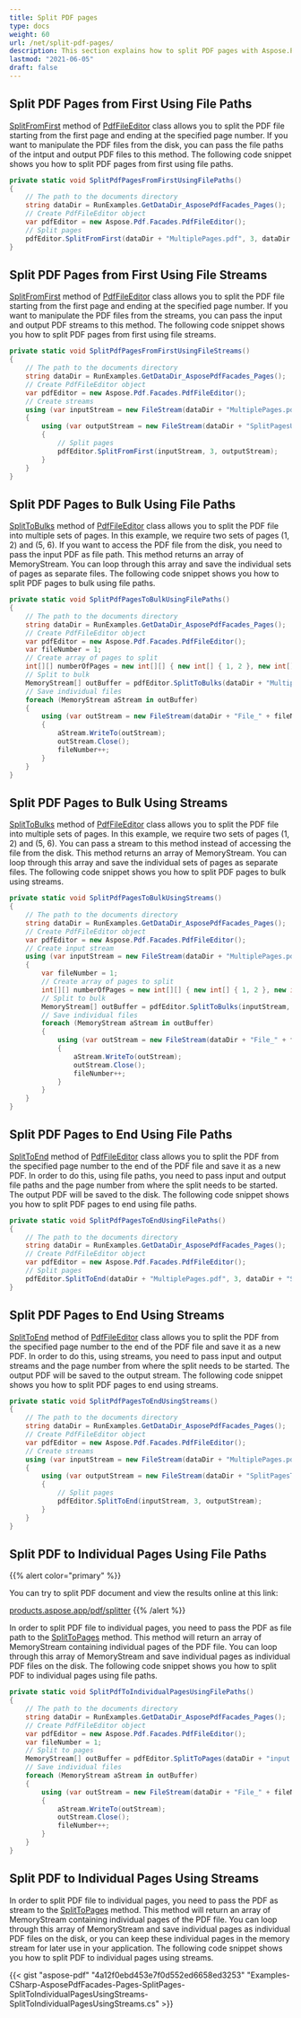 ```yaml
---
title: Split PDF pages
type: docs
weight: 60
url: /net/split-pdf-pages/
description: This section explains how to split PDF pages with Aspose.PDF Facades using PdfFileEditor class.
lastmod: "2021-06-05"
draft: false
---
```

<script type="application/ld+json">
{
    "@context": "https://schema.org",
    "@type": "TechArticle",
    "headline": "Split PDF pages",
    "alternativeHeadline": "Effortlessly Split PDF Pages via File Paths and Streams",
    "abstract": "The new Split PDF Pages feature in Aspose.PDF for .NET allows users to efficiently divide PDF documents into various segments using the PdfFileEditor class. This functionality supports splitting from the first page to a specified page, splitting into bulk sets, and even isolating individual pages, all through file paths or streams, providing versatile options for PDF manipulation",
    "author": {
        "@type": "Person",
        "name": "Anastasiia Holub",
        "givenName": "Anastasiia",
        "familyName": "Holub",
        "url": "https://www.linkedin.com/in/anastasiia-holub-750430225/"
    },
    "genre": "pdf document generation",
    "wordcount": "1017",
    "proficiencyLevel": "Beginner",
    "publisher": {
        "@type": "Organization",
        "name": "Aspose.PDF for .NET",
        "url": "https://products.aspose.com/pdf",
        "logo": "https://www.aspose.cloud/templates/aspose/img/products/pdf/aspose_pdf-for-net.svg",
        "alternateName": "Aspose",
        "sameAs": [
            "https://facebook.com/aspose.pdf/",
            "https://twitter.com/asposepdf",
            "https://www.youtube.com/channel/UCmV9sEg_QWYPi6BJJs7ELOg/featured",
            "https://www.linkedin.com/company/aspose",
            "https://stackoverflow.com/questions/tagged/aspose",
            "https://aspose.quora.com/",
            "https://aspose.github.io/"
        ],
        "contactPoint": [
            {
                "@type": "ContactPoint",
                "telephone": "+1 903 306 1676",
                "contactType": "sales",
                "areaServed": "US",
                "availableLanguage": "en"
            },
            {
                "@type": "ContactPoint",
                "telephone": "+44 141 628 8900",
                "contactType": "sales",
                "areaServed": "GB",
                "availableLanguage": "en"
            },
            {
                "@type": "ContactPoint",
                "telephone": "+61 2 8006 6987",
                "contactType": "sales",
                "areaServed": "AU",
                "availableLanguage": "en"
            }
        ]
    },
    "url": "/net/split-pdf-pages/",
    "mainEntityOfPage": {
        "@type": "WebPage",
        "@id": "/net/split-pdf-pages/"
    },
    "dateModified": "2024-11-25",
    "description": "Aspose.PDF can perform not only simple and easy tasks but also cope with more complex goals. Check the next section for advanced users and developers."
}
</script>

## Split PDF Pages from First Using File Paths

[SplitFromFirst](https://reference.aspose.com/pdf/net/aspose.pdf.facades.pdffileeditor/splitfromfirst/methods/1) method of [PdfFileEditor](https://reference.aspose.com/pdf/net/aspose.pdf.facades/pdffileeditor) class allows you to split the PDF file starting from the first page and ending at the specified page number. If you want to manipulate the PDF files from the disk, you can pass the file paths of the intput and output PDF files to this method. The following code snippet shows you how to split PDF pages from first using file paths.

```csharp
private static void SplitPdfPagesFromFirstUsingFilePaths()
{
    // The path to the documents directory
    string dataDir = RunExamples.GetDataDir_AsposePdfFacades_Pages();
    // Create PdfFileEditor object
    var pdfEditor = new Aspose.Pdf.Facades.PdfFileEditor();
    // Split pages
    pdfEditor.SplitFromFirst(dataDir + "MultiplePages.pdf", 3, dataDir + "SplitPagesUsingPaths_out.pdf");
}
```

## Split PDF Pages from First Using File Streams

[SplitFromFirst](https://reference.aspose.com/pdf/net/aspose.pdf.facades.pdffileeditor/splitfromfirst/methods/1)  method of [PdfFileEditor](https://reference.aspose.com/pdf/net/aspose.pdf.facades/pdffileeditor) class allows you to split the PDF file starting from the first page and ending at the specified page number. If you want to manipulate the PDF files from the streams, you can pass the input and output PDF streams to this method. The following code snippet shows you how to split PDF pages from first using file streams.

```csharp
private static void SplitPdfPagesFromFirstUsingFileStreams()
{
    // The path to the documents directory
    string dataDir = RunExamples.GetDataDir_AsposePdfFacades_Pages();
    // Create PdfFileEditor object
    var pdfEditor = new Aspose.Pdf.Facades.PdfFileEditor();
    // Create streams
    using (var inputStream = new FileStream(dataDir + "MultiplePages.pdf", FileMode.Open))
    {
        using (var outputStream = new FileStream(dataDir + "SplitPagesUsingStreams_out.pdf", FileMode.Create))
        {
            // Split pages
            pdfEditor.SplitFromFirst(inputStream, 3, outputStream);
        }
    }
}
```

## Split PDF Pages to Bulk Using File Paths

[SplitToBulks](https://reference.aspose.com/pdf/net/aspose.pdf.facades/pdffileeditor/methods/splittobulks/index) method of [PdfFileEditor](https://reference.aspose.com/pdf/net/aspose.pdf.facades/pdffileeditor) class allows you to split the PDF file into multiple sets of pages. In this example, we require two sets of pages (1, 2) and (5, 6). If you want to access the PDF file from the disk, you need to pass the input PDF as file path. This method returns an array of MemoryStream. You can loop through this array and save the individual sets of pages as separate files. The following code snippet shows you how to split PDF pages to bulk using file paths.

```csharp
private static void SplitPdfPagesToBulkUsingFilePaths()
{
    // The path to the documents directory
    string dataDir = RunExamples.GetDataDir_AsposePdfFacades_Pages();
    // Create PdfFileEditor object
    var pdfEditor = new Aspose.Pdf.Facades.PdfFileEditor();
    var fileNumber = 1;
    // Create array of pages to split
    int[][] numberOfPages = new int[][] { new int[] { 1, 2 }, new int[] { 3, 4 } };
    // Split to bulk
    MemoryStream[] outBuffer = pdfEditor.SplitToBulks(dataDir + "MultiplePages.pdf", numberOfPages);
    // Save individual files
    foreach (MemoryStream aStream in outBuffer)
    {
        using (var outStream = new FileStream(dataDir + "File_" + fileNumber.ToString() + "_out.pdf", FileMode.Create))
        {
            aStream.WriteTo(outStream);
            outStream.Close();
            fileNumber++;
        }
    }
}
```

## Split PDF Pages to Bulk Using Streams

[SplitToBulks](https://reference.aspose.com/pdf/net/aspose.pdf.facades/pdffileeditor/methods/splittobulks/index) method of [PdfFileEditor](https://reference.aspose.com/pdf/net/aspose.pdf.facades/pdffileeditor) class allows you to split the PDF file into multiple sets of pages. In this example, we require two sets of pages (1, 2) and (5, 6). You can pass a stream to this method instead of accessing the file from the disk. This method returns an array of MemoryStream. You can loop through this array and save the individual sets of pages as separate files. The following code snippet shows you how to split PDF pages to bulk using streams.

```csharp
private static void SplitPdfPagesToBulkUsingStreams()
{
    // The path to the documents directory
    string dataDir = RunExamples.GetDataDir_AsposePdfFacades_Pages();
    // Create PdfFileEditor object
    var pdfEditor = new Aspose.Pdf.Facades.PdfFileEditor();
    // Create input stream
    using (var inputStream = new FileStream(dataDir + "MultiplePages.pdf", FileMode.Open))
    {
        var fileNumber = 1;
        // Create array of pages to split
        int[][] numberOfPages = new int[][] { new int[] { 1, 2 }, new int[] { 3, 4 } };
        // Split to bulk
        MemoryStream[] outBuffer = pdfEditor.SplitToBulks(inputStream, numberOfPages);
        // Save individual files
        foreach (MemoryStream aStream in outBuffer)
        {
            using (var outStream = new FileStream(dataDir + "File_" + fileNumber.ToString() + "_out.pdf", FileMode.Create))
            {
                aStream.WriteTo(outStream);
                outStream.Close();
                fileNumber++;
            }
        }
    }
}
```

## Split PDF Pages to End Using File Paths

[SplitToEnd](https://reference.aspose.com/pdf/net/aspose.pdf.facades/pdffileeditor/methods/splittoend/index) method of [PdfFileEditor](https://reference.aspose.com/pdf/net/aspose.pdf.facades/pdffileeditor) class allows you to split the PDF from the specified page number to the end of the PDF file and save it as a new PDF. In order to do this, using file paths, you need to pass input and output file paths and the page number from where the split needs to be started. The output PDF will be saved to the disk. The following code snippet shows you how to split PDF pages to end using file paths.

```csharp
private static void SplitPdfPagesToEndUsingFilePaths()
{
    // The path to the documents directory
    string dataDir = RunExamples.GetDataDir_AsposePdfFacades_Pages();
    // Create PdfFileEditor object
    var pdfEditor = new Aspose.Pdf.Facades.PdfFileEditor();
    // Split pages
    pdfEditor.SplitToEnd(dataDir + "MultiplePages.pdf", 3, dataDir + "SplitPagesToEndUsingPaths_out.pdf");
}
```

## Split PDF Pages to End Using Streams

[SplitToEnd](https://reference.aspose.com/pdf/net/aspose.pdf.facades/pdffileeditor/methods/splittoend/index) method of [PdfFileEditor](https://reference.aspose.com/pdf/net/aspose.pdf.facades/pdffileeditor) class allows you to split the PDF from the specified page number to the end of the PDF file and save it as a new PDF. In order to do this, using streams, you need to pass input and output streams and the page number from where the split needs to be started. The output PDF will be saved to the output stream. The following code snippet shows you how to split PDF pages to end using streams.

```csharp
private static void SplitPdfPagesToEndUsingStreams()
{
    // The path to the documents directory
    string dataDir = RunExamples.GetDataDir_AsposePdfFacades_Pages();
    // Create PdfFileEditor object
    var pdfEditor = new Aspose.Pdf.Facades.PdfFileEditor();
    // Create streams
    using (var inputStream = new FileStream(dataDir + "MultiplePages.pdf", FileMode.Open))
    {
        using (var outputStream = new FileStream(dataDir + "SplitPagesToEndUsingStreams_out.pdf", FileMode.Create))
        {
            // Split pages
            pdfEditor.SplitToEnd(inputStream, 3, outputStream);   
        }
    }
}
```

## Split PDF to Individual Pages Using File Paths

{{% alert color="primary" %}}

You can try to split PDF document and view the results online at this link:

[products.aspose.app/pdf/splitter](https://products.aspose.app/pdf/splitter) {{% /alert %}}

In order to split PDF file to individual pages, you need to pass the PDF as file path to the [SplitToPages](https://reference.aspose.com/pdf/net/aspose.pdf.facades/pdffileeditor/methods/splittopages/index) method. This method will return an array of MemoryStream containing individual pages of the PDF file. You can loop through this array of MemoryStream and save individual pages as individual PDF files on the disk. The following code snippet shows you how to split PDF to individual pages using file paths.

```csharp
private static void SplitPdfToIndividualPagesUsingFilePaths()
{
    // The path to the documents directory
    string dataDir = RunExamples.GetDataDir_AsposePdfFacades_Pages();
    // Create PdfFileEditor object
    var pdfEditor = new Aspose.Pdf.Facades.PdfFileEditor();
    var fileNumber = 1;
    // Split to pages
    MemoryStream[] outBuffer = pdfEditor.SplitToPages(dataDir + "input.pdf");
    // Save individual files
    foreach (MemoryStream aStream in outBuffer)
    {
        using (var outStream = new FileStream(dataDir + "File_" + fileNumber.ToString() + "_out.pdf", FileMode.Create))
        {
            aStream.WriteTo(outStream);
            outStream.Close();
            fileNumber++;
        }
    }
}
```

## Split PDF to Individual Pages Using Streams

In order to split PDF file to individual pages, you need to pass the PDF as stream to the [SplitToPages](https://reference.aspose.com/pdf/net/aspose.pdf.facades/pdffileeditor/methods/splittopages/index) method. This method will return an array of MemoryStream containing individual pages of the PDF file. You can loop through this array of MemoryStream and save individual pages as individual PDF files on the disk, or you can keep these individual pages in the memory stream for later use in your application. The following code snippet shows you how to split PDF to individual pages using streams.

{{< gist "aspose-pdf" "4a12f0ebd453e7f0d552ed6658ed3253" "Examples-CSharp-AsposePdfFacades-Pages-SplitPages-SplitToIndividualPagesUsingStreams-SplitToIndividualPagesUsingStreams.cs" >}}
